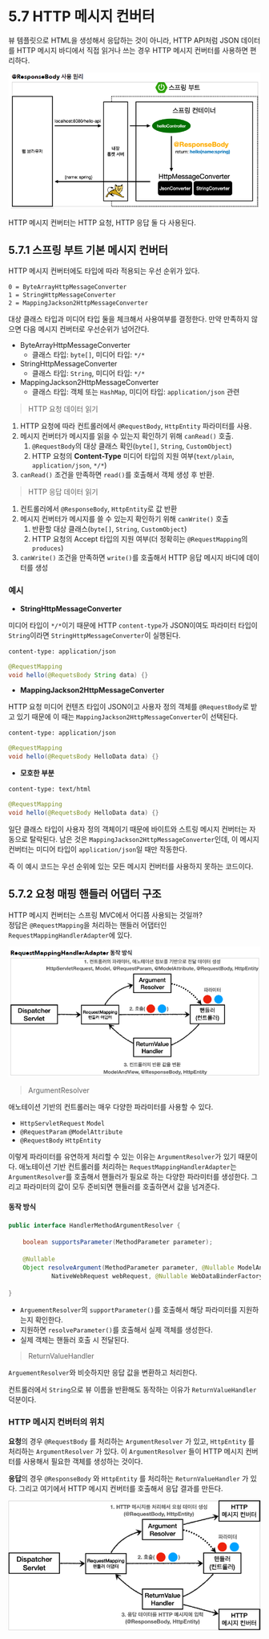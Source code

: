 # 5.7 HTTP 메시지 컨버터

뷰 템플릿으로 HTML을 생성해서 응답하는 것이 아니라, HTTP API처럼 JSON 데이터를 HTTP 메시지 바디에서 직접 읽거나 쓰는 경우 HTTP 메시지 컨버터를
사용하면 편리하다.

![img.png](img.png)

HTTP 메시지 컨버터는 HTTP 요청, HTTP 응답 둘 다 사용된다.

## 5.7.1 스프링 부트 기본 메시지 컨버터

HTTP 메시지 컨버터에도 타입에 따라 적용되는 우선 순위가 있다.

```text
0 = ByteArrayHttpMessageConverter
1 = StringHttpMessageConverter
2 = MappingJackson2HttpMessageConverter
```

대상 클래스 타입과 미디어 타입 둘을 체크해서 사용여부를 결정한다.
만약 만족하지 않으면 다음 메시지 컨버터로 우선순위가 넘어간다.

- ByteArrayHttpMessageConverter
  - 클래스 타입: `byte[]`, 미디어 타입: `*/*`
- StringHttpMessageConverter
  - 클래스 타입: `String`, 미디어 타입: `*/*`
- MappingJackson2HttpMessageConverter
  - 클래스 타입: 객체 또는 `HashMap`, 미디어 타입: `application/json` 관련

    
> HTTP 요청 데이터 읽기

1. HTTP 요청에 따라 컨트롤러에서 `@RequestBody`, `HttpEntity` 파라미터를 사용.
2. 메시지 컨버터가 메시지를 읽을 수 있는지 확인하기 위해 `canRead()` 호출.
   1. `@RequestBody`의 대상 클래스 확인(`byte[]`, `String`, `CustomObject`)
   2. HTTP 요청의 **Content-Type** 미디어 타입의 지원 여부(`text/plain`, `application/json`, `*/*`)  
3. `canRead()` 조건을 만족하면 `read()`를 호출해서 객체 생성 후 반환.

> HTTP 응답 데이터 읽기

1. 컨트롤러에서 `@ResponseBody`, `HttpEntity`로 값 반환
2. 메시지 컨버터가 메시지를 쓸 수 있는지 확인하기 위해 `canWrite()` 호출
   1. 반환할 대상 클래스(`byte[]`, `String`, `CustomObject`)
   2. HTTP 요청의 Accept 타입의 지원 여부(더 정확히는 `@RequestMapping`의 `produces`)
3. `canWrite()` 조건을 만족하면 `write()`를 호출해서 HTTP 응답 메시지 바디에 데이터를 생성

### 예시

- **StringHttpMessageConverter**

미디어 타입이 `*/*`이기 때문에 HTTP `content-type`가 JSON이여도
파라미터 타입이 `String`이라면 `StringHttpMessageConverter`이 실행된다. 

```http request
content-type: application/json
```

```java
@RequestMapping
void hello(@RequetsBody String data) {}
```

- **MappingJackson2HttpMessageConverter**

HTTP 요청 미디어 컨텐츠 타입이 JSON이고 사용자 정의 객체를 `@RequestBody`로 받고 있기 때문에
이 때는 `MappingJackson2HttpMessageConverter`이 선택된다.

```http request
content-type: application/json
```

```java
@RequestMapping
void hello(@RequetsBody HelloData data) {}
```

- **모호한 부분**

```http request
content-type: text/html
```

```java
@RequestMapping
void hello(@RequetsBody HelloData data) {}
```

일단 클래스 타입이 사용자 정의 객체이기 때문에 바이트와 스트링 메시지 컨버터는 자동으로 탈락된다.
남은 것은 `MappingJackson2HttpMessageConverter`인데, 이 메시지 컨버터는 미디어 타입이 `application/json`일 때만 작동한다.

즉 이 예시 코드는 우선 순위에 있는 모든 메시지 컨버터를 사용하지 못하는 코드이다. 

## 5.7.2 요청 매핑 핸들러 어댑터 구조

HTTP 메시지 컨버터는 스프링 MVC에서 어디쯤 사용되는 것일까?  
정답은 `@RequestMapping`을 처리하는 핸들러 어댑터인 `RequestMappingHandlerAdapter`에 있다.

![img_1.png](img_1.png)

> ArgumentResolver

애노테이션 기반의 컨트롤러는 매우 다양한 파라미터를 사용할 수 있다.
- `HttpServletRequest` `Model`
- `@RequestParam` `@ModelAttribute`
- `@RequestBody` `HttpEntity`

이렇게 파라미터를 유연하게 처리할 수 있는 이유는 `ArgumentResolver`가 있기 때문이다.
애노테이션 기반 컨트롤러를 처리하는 `RequestMappingHandlerAdapter`는 `ArgumentResolver`를 호출해서 핸들러가 필요로 하는 다양한 파라미터를 생성한다.
그리고 파라미터의 값이 모두 준비되면 핸들러를 호출하면서 값을 넘겨준다.

#### 동작 방식

```java
public interface HandlerMethodArgumentResolver {
    
	boolean supportsParameter(MethodParameter parameter);

	@Nullable
	Object resolveArgument(MethodParameter parameter, @Nullable ModelAndViewContainer mavContainer,
			NativeWebRequest webRequest, @Nullable WebDataBinderFactory binderFactory) throws Exception;

}
```


- `ArguementResolver`의 `supportParameter()`를 호출해서 해당 파라미터를 지원하는지 확인한다.
- 지원하면 `resolveParameter()`를 호출해서 실제 객체를 생성한다.
- 실제 객체는 핸들러 호출 시 전달된다.

> ReturnValueHandler

`ArguementResolver`와 비슷하지만 응답 값을 변환하고 처리한다.

컨트롤러에서 `String`으로 뷰 이름을 반환해도 동작하는 이유가 `ReturnValueHandler` 덕분이다.

### HTTP 메시지 컨버터의 위치

**요청**의 경우 `@RequestBody` 를 처리하는 `ArgumentResolver` 가 있고, `HttpEntity` 를 처리하는
`ArgumentResolver` 가 있다. 이 `ArgumentResolver` 들이 HTTP 메시지 컨버터를 사용해서 필요한
객체를 생성하는 것이다.

**응답**의 경우 `@ResponseBody` 와 `HttpEntity` 를 처리하는 `ReturnValueHandler` 가 있다. 그리고
여기에서 HTTP 메시지 컨버터를 호출해서 응답 결과를 만든다.

![img_3.png](img_3.png)


